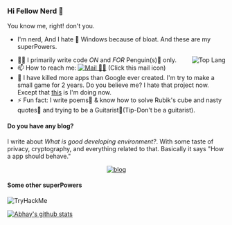 ### Hi Fellow Nerd 👋

You know me, right! don't you.

 - I'm nerd, And I hate 😬 Windows because of bloat. And these are my superPowers.
<img src="https://github-readme-stats.vercel.app/api/top-langs/?username=darkraspberry&theme=radical" alt="Top Lang" align="right"/>

 - 👨‍💻 I primarily write code *ON* and *FOR* Penguin(s)🐧 only.
 - 📫 How to reach me: [![Mail 📩📧](../../blob/main/src/gmail.png)](mailto:insidedarkpit@gmail.com?subject=I%20wanna%20know%20about%20ProfileReadme) (Click this mail icon)
 - 🔭 I have killed more apps than Google ever created. I'm try to make a small game for 2 years. Do you believe me? I hate that project now. Except that [this](https://github.com/users/darkRaspberry/projects/1) is I'm doing now.
 - ⚡️ Fun fact: I write poems📒 & know how to solve Rubik's cube and nasty quotes📝 and trying to be a Guitarist🎸(Tip-Don't be a guitarist).

#### Do you have any blog?
I write about *What is good developing environment?*. With some taste of privacy, cryptography, and everything related to that. Basically it says "How a app should behave."
<p align="center">
  <a href="https://blog.darkraspberry.ga"><img src="../../blob/main/src/blog.png" alt="blog" /></a>
</p>

#### Some other superPowers
![TryHackMe](https://tryhackme-badges.s3.amazonaws.com/darkRaspberry.png "TryHackMe Badge")

[![Abhay's github stats](https://github-readme-stats.vercel.app/api?username=darkRaspberry&count_private=true&show_icons=true&theme=radical)](https://github.com/anuraghazra/github-readme-stats)
